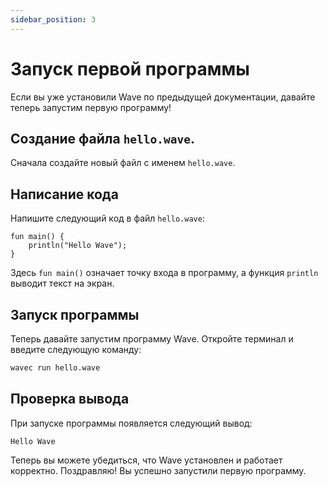 ```yaml
---
sidebar_position: 3
---
```


# Запуск первой программы

Если вы уже установили Wave по предыдущей документации, давайте теперь запустим первую программу!

## Создание файла `hello.wave`.

Сначала создайте новый файл с именем `hello.wave`.

## Написание кода

Напишите следующий код в файл `hello.wave`:

```wave
fun main() {
    println("Hello Wave");
}
```

Здесь `fun main()` означает точку входа в программу, а функция `println` выводит текст на экран.

## Запуск программы

Теперь давайте запустим программу Wave. Откройте терминал и введите следующую команду:

```bash
wavec run hello.wave
```

## Проверка вывода

При запуске программы появляется следующий вывод:

```
Hello Wave
```

Теперь вы можете убедиться, что Wave установлен и работает корректно. Поздравляю! Вы успешно запустили первую программу.
